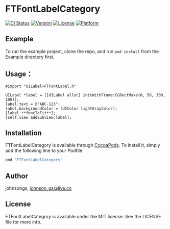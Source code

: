 # FTFontLabelCategory

[![CI Status](https://travis-ci.org/johnsongs/FTFontLabelCategory.svg?branch=master)](https://travis-ci.org/johnsongs/FTFontLabelCategory)
[![Version](https://img.shields.io/cocoapods/v/FTFontLabelCategory.svg?style=flat)](http://cocoapods.org/pods/FTFontLabelCategory)
[![License](https://img.shields.io/cocoapods/l/FTFontLabelCategory.svg?style=flat)](http://cocoapods.org/pods/FTFontLabelCategory)
[![Platform](https://img.shields.io/cocoapods/p/FTFontLabelCategory.svg?style=flat)](http://cocoapods.org/pods/FTFontLabelCategory)

## Example

To run the example project, clone the repo, and run `pod install` from the Example directory first.

## Usage：

```
#import "UILabel+FTFontLabel.h"

UILabel *label = [[UILabel alloc] initWithFrame:CGRectMake(0, 50, 300, 100)];
label.text = @"ABC-123";
label.backgroundColor = [UIColor lightGrayColor];
[label **fontToFit**];
[self.view addSubview:label];
```

## Installation

FTFontLabelCategory is available through [CocoaPods](http://cocoapods.org). To install
it, simply add the following line to your Podfile:

```ruby
pod 'FTFontLabelCategory'
```

## Author

johnsongs, johnson_gs@live.cn

## License

FTFontLabelCategory is available under the MIT license. See the LICENSE file for more info.
